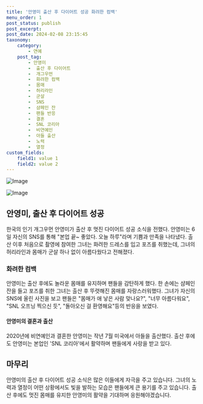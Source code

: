 ```yaml
---
title: '안영미 출산 후 다이어트 성공 화려한 컴백'
menu_order: 1
post_status: publish
post_excerpt: 
post_date: 2024-02-08 23:15:45
taxonomy:
    category:
        - 연예
    post_tag:
        - 안영미
        -  출산 후 다이어트
        -  개그우먼
        -  화려한 컴백
        -  몸매
        -  허리라인
        -  군살
        -  SNS
        -  샴페인 잔
        -  팬들 반응
        -  결혼
        -  SNL 코리아
        -  비연예인
        -  아들 출산
        -  노력
        -  열정
custom_fields:
    field1: value 1
    field2: value 2
---
```


![Image](https://ssl.pstatic.net/mimgnews/image/076/2024/02/07/2024020701000510000059871_20240207064702882.jpg?type=w540)

![Image](https://mimgnews.pstatic.net/image/076/2024/02/07/2024020701000510000059872_20240207064702885.jpg?type=w540)

## 안영미, 출산 후 다이어트 성공
한국의 인기 개그우먼 안영미가 출산 후 멋진 다이어트 성공 소식을 전했다. 안영미는 6일 자신의 SNS를 통해 "본업 끝~ 좋았다. 오늘 하루"라며 기쁨과 만족을 나타냈다. 출산 이후 처음으로 촬영에 참여한 그녀는 화려한 드레스를 입고 포즈를 취했는데, 그녀의 허리라인과 몸매가 군살 하나 없이 아름다웠다고 전해졌다.
### 화려한 컴백
안영미는 출산 후에도 놀라운 몸매를 유지하며 팬들을 감탄하게 했다. 한 손에는 샴페인 잔을 들고 포즈를 취한 그녀는 출산 후 뚜렷해진 몸매를 자랑스러워했다. 그녀가 자신의 SNS에 올린 사진을 보고 팬들은 "몸매가 애 낳은 사람 맞나요?", "너무 아름다워요", "SNL 오프닝 찍으신 듯", "돌아오신 걸 환영해요"등의 반응을 보였다.
#### 안영미의 결혼과 출산
2020년에 비연예인과 결혼한 안영미는 작년 7월 미국에서 아들을 출산했다. 출산 후에도 안영미는 본업인 'SNL 코리아'에서 활약하며 팬들에게 사랑을 받고 있다. 
## 마무리
안영미의 출산 후 다이어트 성공 소식은 많은 이들에게 자극을 주고 있습니다. 그녀의 노력과 열정이 어떤 상황에서도 빛을 발하는 모습은 팬들에게 큰 용기를 주고 있습니다. 출산 후에도 멋진 몸매를 유지한 안영미의 활약을 기대하며 응원해야겠습니다.
